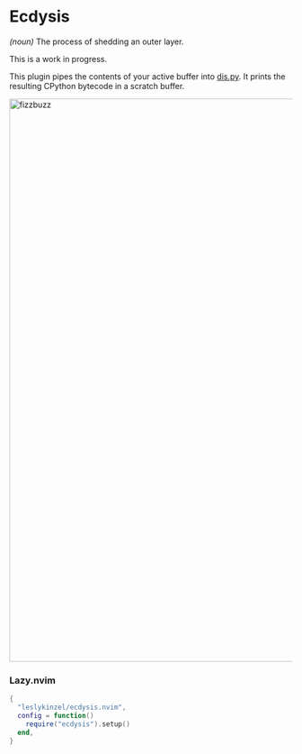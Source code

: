 # Ecdysis

_(noun)_ The process of shedding an outer layer.

This is a work in progress.

This plugin pipes the contents of your active buffer into [dis.py](https://docs.python.org/3/library/dis.html). It prints the resulting CPython bytecode in a scratch buffer.

<img width="1000" alt="fizzbuzz" src="https://github.com/user-attachments/assets/4c75776f-06b1-41d2-bf29-406664537824" />

### Lazy.nvim
```lua
{
  "leslykinzel/ecdysis.nvim",
  config = function()
    require("ecdysis").setup()
  end,
}
```
